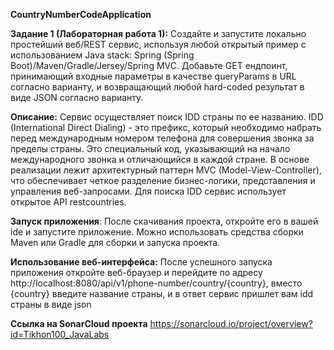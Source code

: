 **CountryNumberCodeApplication**

**Задание 1 (Лабораторная работа 1):**
Создайте и запустите локально простейший веб/REST сервис, используя любой открытый пример с использованием Java stack: Spring (Spring Boot)/Maven/Gradle/Jersey/Spring MVC.
Добавьте GET ендпоинт, принимающий входные параметры в качестве queryParams в URL согласно варианту, и возвращающий любой hard-coded результат в виде JSON согласно варианту.

**Описание:**
Сервис осуществляет поиск IDD страны по ее названию. IDD (International Direct Dialing) - это префикс, который необходимо набрать перед международным номером телефона для совершения звонка за пределы страны. Это специальный код, указывающий на начало международного звонка и отличающийся в каждой стране.
В основе реализации лежит архитектурный паттерн MVC (Model-View-Controller), что обеспечивает четкое разделение бизнес-логики, представления и управления веб-запросами.
Для поиска IDD сервис использует открытое API restcountries.

**Запуск приложения**: После скачивания проекта, откройте его в вашей ide и запустите приложение. Можно использовать средства сборки Maven или Gradle для сборки и запуска проекта.

**Использование веб-интерфейса:** После успешного запуска приложения откройте веб-браузер и перейдите по адресу http://localhost:8080/api/v1/phone-number/country/{country}, вместо {country} введите название страны, 
и в ответ сервис пришлет вам idd страны в виде json

**Ссылка на SonarCloud проекта**
https://sonarcloud.io/project/overview?id=Tikhon100_JavaLabs

